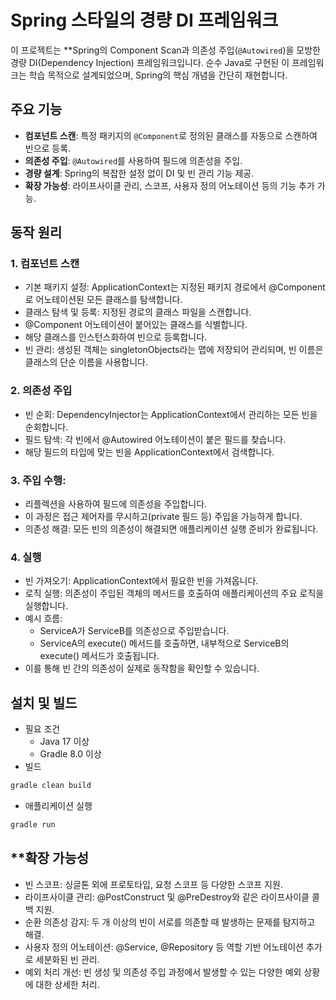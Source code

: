 # **Spring 스타일의 경량 DI 프레임워크**

이 프로젝트는 **Spring의 Component Scan과 의존성 주입(`@Autowired`)을 모방한 경량 DI(Dependency Injection) 프레임워크입니다. 순수 Java로 구현된 이 프레임워크는 학습 목적으로 설계되었으며, Spring의 핵심 개념을 간단히 재현합니다.


## **주요 기능**

- **컴포넌트 스캔**: 특정 패키지의 `@Component`로 정의된 클래스를 자동으로 스캔하여 빈으로 등록.
- **의존성 주입**: `@Autowired`를 사용하여 필드에 의존성을 주입.
- **경량 설계**: Spring의 복잡한 설정 없이 DI 및 빈 관리 기능 제공.
- **확장 가능성**: 라이프사이클 관리, 스코프, 사용자 정의 어노테이션 등의 기능 추가 가능.


## **동작 원리**
### 1. 컴포넌트 스캔
- 기본 패키지 설정: ApplicationContext는 지정된 패키지 경로에서 @Component로 어노테이션된 모든 클래스를 탐색합니다.
- 클래스 탐색 및 등록: 지정된 경로의 클래스 파일을 스캔합니다.
- @Component 어노테이션이 붙어있는 클래스를 식별합니다.
- 해당 클래스를 인스턴스화하여 빈으로 등록합니다.
- 빈 관리: 생성된 객체는 singletonObjects라는 맵에 저장되어 관리되며, 빈 이름은 클래스의 단순 이름을 사용합니다.
### 2. 의존성 주입
- 빈 순회: DependencyInjector는 ApplicationContext에서 관리하는 모든 빈을 순회합니다.
- 필드 탐색:
각 빈에서 @Autowired 어노테이션이 붙은 필드를 찾습니다.
- 해당 필드의 타입에 맞는 빈을 ApplicationContext에서 검색합니다.
### 3. 주입 수행:
- 리플렉션을 사용하여 필드에 의존성을 주입합니다.
- 이 과정은 접근 제어자를 무시하고(private 필드 등) 주입을 가능하게 합니다.
- 의존성 해결: 모든 빈의 의존성이 해결되면 애플리케이션 실행 준비가 완료됩니다.
### 4. 실행
- 빈 가져오기: ApplicationContext에서 필요한 빈을 가져옵니다.
- 로직 실행: 의존성이 주입된 객체의 메서드를 호출하여 애플리케이션의 주요 로직을 실행합니다.
- 예시 흐름:
  - ServiceA가 ServiceB를 의존성으로 주입받습니다.
  - ServiceA의 execute() 메서드를 호출하면, 내부적으로 ServiceB의 execute() 메서드가 호출됩니다.
- 이를 통해 빈 간의 의존성이 실제로 동작함을 확인할 수 있습니다.


## **설치 및 빌드**
- 필요 조건
  - Java 17 이상
  - Gradle 8.0 이상
- 빌드
```bash
gradle clean build
```
- 애플리케이션 실행
```bash
gradle run
```

## **확장 가능성

- 빈 스코프: 싱글톤 외에 프로토타입, 요청 스코프 등 다양한 스코프 지원.
- 라이프사이클 관리: @PostConstruct 및 @PreDestroy와 같은 라이프사이클 콜백 지원.
- 순환 의존성 감지: 두 개 이상의 빈이 서로를 의존할 때 발생하는 문제를 탐지하고 해결.
- 사용자 정의 어노테이션: @Service, @Repository 등 역할 기반 어노테이션 추가로 세분화된 빈 관리.
- 예외 처리 개선: 빈 생성 및 의존성 주입 과정에서 발생할 수 있는 다양한 예외 상황에 대한 상세한 처리.